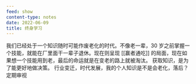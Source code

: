 ```yaml
---
feed: show
content-type: notes
date: 2022-06-09
title: 终身学习
---
```

我们已经处于一个知识随时可能作废老化的时代。不像老一辈，30 岁之前掌握一个技能，就能在厂里面干一辈子退休。现在则呈现 [[赢者通吃]] 的局面，现在如果想一个技能用到老，最后的命运就是在变老的路上就被淘汰。
获取知识，是为了能更好地做决策。
行业变迁，时代发展，我的个人知识是不是会老化，落后？定期审视
